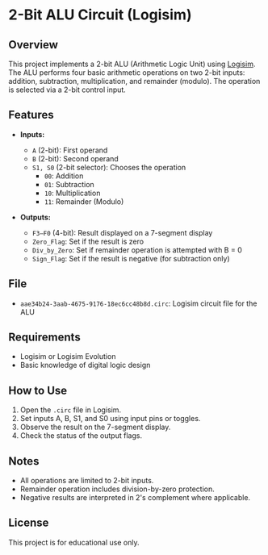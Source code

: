 # 2-Bit ALU Circuit (Logisim)

## Overview

This project implements a 2-bit ALU (Arithmetic Logic Unit) using [Logisim](http://www.cburch.com/logisim/). The ALU performs four basic arithmetic operations on two 2-bit inputs: addition, subtraction, multiplication, and remainder (modulo). The operation is selected via a 2-bit control input.

## Features

- **Inputs:**
  - `A` (2-bit): First operand
  - `B` (2-bit): Second operand
  - `S1, S0` (2-bit selector): Chooses the operation
    - `00`: Addition
    - `01`: Subtraction
    - `10`: Multiplication
    - `11`: Remainder (Modulo)

- **Outputs:**
  - `F3–F0` (4-bit): Result displayed on a 7-segment display
  - `Zero_Flag`: Set if the result is zero
  - `Div_by_Zero`: Set if remainder operation is attempted with B = 0
  - `Sign_Flag`: Set if the result is negative (for subtraction only)

## File

- `aae34b24-3aab-4675-9176-18ec6cc48b8d.circ`: Logisim circuit file for the ALU

## Requirements

- Logisim or Logisim Evolution
- Basic knowledge of digital logic design

## How to Use

1. Open the `.circ` file in Logisim.
2. Set inputs A, B, S1, and S0 using input pins or toggles.
3. Observe the result on the 7-segment display.
4. Check the status of the output flags.

## Notes

- All operations are limited to 2-bit inputs.
- Remainder operation includes division-by-zero protection.
- Negative results are interpreted in 2's complement where applicable.

## License

This project is for educational use only.
